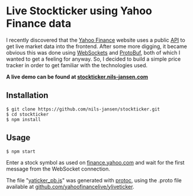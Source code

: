 # Live Stockticker using Yahoo Finance data

I recently discovered that the [Yahoo Finance](https://finance.yahoo.com) website uses a public [API](wss://streamer.finance.yahoo.com/) to get live market data into the frontend. After some more digging, it became obvious this was done using [WebSockets](https://developer.mozilla.org/en-US/docs/Web/API/WebSockets_API) and [ProtoBuf](https://developers.google.com/protocol-buffers), both of which I wanted to get a feeling for anyway. So, I decided to build a simple price tracker in order to get familiar with the technologies used.

**A live demo can be found at [stockticker.nils-jansen.com](https://stockticker.nils-jansen.com/)**

## Installation

    $ git clone https://github.com/nils-jansen/stockticker.git
    $ cd stockticker
    $ npm install

## Usage

    $ npm start

Enter a stock symbol as used on [finance.yahoo.com](https://finance.yahoo.com/lookup) and wait for the first message from the WebSocket connection.

The file "[yaticker_pb.js](src/util/yaticker_pb.js)" was generated with [protoc](https://github.com/protocolbuffers/protobuf/releases), using the .proto file available at [github.com/yahoofinancelive/yliveticker](https://github.com/yahoofinancelive/yliveticker/blob/master/yliveticker/yaticker.proto).
